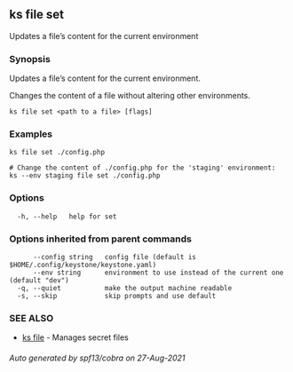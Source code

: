 ## ks file set

Updates a file’s content for the current environment

### Synopsis

Updates a file’s content for the current environment.

Changes the content of a file without altering other environments.


```
ks file set <path to a file> [flags]
```

### Examples

```
ks file set ./config.php

# Change the content of ./config.php for the 'staging' environment:
ks --env staging file set ./config.php

```

### Options

```
  -h, --help   help for set
```

### Options inherited from parent commands

```
      --config string   config file (default is $HOME/.config/keystone/keystone.yaml)
      --env string      environment to use instead of the current one (default "dev")
  -q, --quiet           make the output machine readable
  -s, --skip            skip prompts and use default
```

### SEE ALSO

* [ks file](ks_file.md)	 - Manages secret files

###### Auto generated by spf13/cobra on 27-Aug-2021
